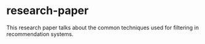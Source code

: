 # research-paper
This research paper talks about the common techniques used for filtering in recommendation systems. 
